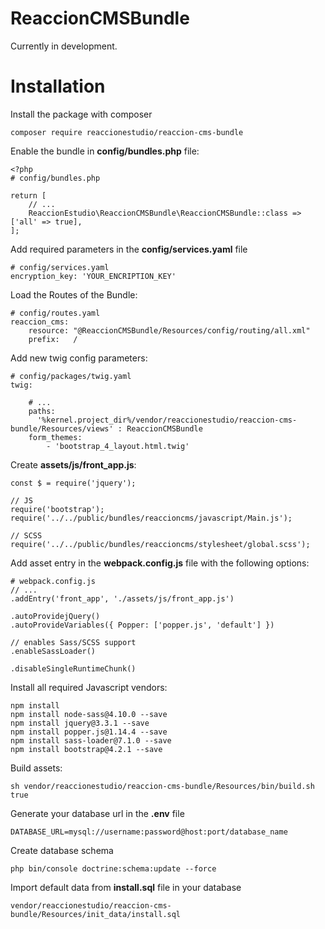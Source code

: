 ReaccionCMSBundle
==================

Currently in development.

# Installation

Install the package with composer

`composer require reaccionestudio/reaccion-cms-bundle`

Enable the bundle in **config/bundles.php** file:

    <?php
    # config/bundles.php
    
    return [
        // ...
        ReaccionEstudio\ReaccionCMSBundle\ReaccionCMSBundle::class => ['all' => true],
    ];
    

Add required parameters in the **config/services.yaml** file

    # config/services.yaml
    encryption_key: 'YOUR_ENCRIPTION_KEY'

Load the Routes of the Bundle:

    # config/routes.yaml
    reaccion_cms:
        resource: "@ReaccionCMSBundle/Resources/config/routing/all.xml"
        prefix:   /

Add new twig config parameters:

    # config/packages/twig.yaml
    twig:

        # ...
        paths:
          '%kernel.project_dir%/vendor/reaccionestudio/reaccion-cms-bundle/Resources/views' : ReaccionCMSBundle
        form_themes:
            - 'bootstrap_4_layout.html.twig'

Create **assets/js/front_app.js**:

    const $ = require('jquery');
    
    // JS
    require('bootstrap');
    require('../../public/bundles/reaccioncms/javascript/Main.js');
    
    // SCSS
    require('../../public/bundles/reaccioncms/stylesheet/global.scss');

Add asset entry in the **webpack.config.js** file with the following options:

    # webpack.config.js
    // ...
    .addEntry('front_app', './assets/js/front_app.js')
    
    .autoProvidejQuery()
    .autoProvideVariables({ Popper: ['popper.js', 'default'] })
    
    // enables Sass/SCSS support
    .enableSassLoader()
    
    .disableSingleRuntimeChunk()

Install all required Javascript vendors:

    npm install
    npm install node-sass@4.10.0 --save
    npm install jquery@3.3.1 --save
    npm install popper.js@1.14.4 --save
    npm install sass-loader@7.1.0 --save
    npm install bootstrap@4.2.1 --save


Build assets:

`sh vendor/reaccionestudio/reaccion-cms-bundle/Resources/bin/build.sh true`

Generate your database url in the **.env** file

`DATABASE_URL=mysql://username:password@host:port/database_name`

Create database schema

`php bin/console doctrine:schema:update --force`

Import default data from **install.sql** file in your database

`vendor/reaccionestudio/reaccion-cms-bundle/Resources/init_data/install.sql`

